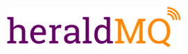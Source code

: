 <img src="https://raw.githubusercontent.com/petebuffon/heraldmq/main/heraldmq_logo.svg?sanitize=true" alt="heraldMQ" width="400">
